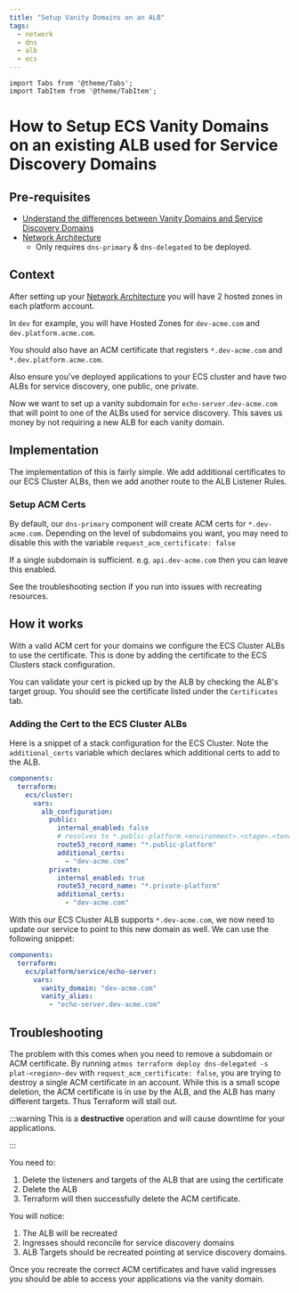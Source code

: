 ```yaml
---
title: "Setup Vanity Domains on an ALB"
tags:
  - network
  - dns
  - alb
  - ecs
---
```


```mdx-code-block
import Tabs from '@theme/Tabs';
import TabItem from '@theme/TabItem';
```

# How to Setup ECS Vanity Domains on an existing ALB used for Service Discovery Domains

## Pre-requisites

- [Understand the differences between Vanity Domains and Service Discovery Domains](/resources/legacy/learning-resources/#the-difference-between-vanity-domains-and-service-discovery-domains)
- [Network Architecture](/learn/network/)
  - Only requires `dns-primary` & `dns-delegated` to be deployed.

## Context

After setting up your [Network Architecture](/learn/network/) you will have 2 hosted zones in each platform account.

In `dev` for example, you will have Hosted Zones for `dev-acme.com` and `dev.platform.acme.com`.

You should also have an ACM certificate that registers `*.dev-acme.com` and `*.dev.platform.acme.com`.

Also ensure you've deployed applications to your ECS cluster and have two ALBs for service discovery, one public, one
private.

Now we want to set up a vanity subdomain for `echo-server.dev-acme.com` that will point to one of the ALBs used for
service discovery. This saves us money by not requiring a new ALB for each vanity domain.

## Implementation

The implementation of this is fairly simple. We add additional certificates to our ECS Cluster ALBs, then we add another
route to the ALB Listener Rules.

### Setup ACM Certs

By default, our `dns-primary` component will create ACM certs for `*.dev-acme.com`. Depending on the level of subdomains
you want, you may need to disable this with the variable `request_acm_certificate: false`

If a single subdomain is sufficient. e.g. `api.dev-acme.com` then you can leave this enabled.

See the troubleshooting section if you run into issues with recreating resources.

## How it works

With a valid ACM cert for your domains we configure the ECS Cluster ALBs to use the certificate. This is done by adding
the certificate to the ECS Clusters stack configuration.

You can validate your cert is picked up by the ALB by checking the ALB's target group. You should see the certificate
listed under the `Certificates` tab.

### Adding the Cert to the ECS Cluster ALBs

Here is a snippet of a stack configuration for the ECS Cluster. Note the `additional_certs` variable which declares
which additional certs to add to the ALB.

```yaml
components:
  terraform:
    ecs/cluster:
      vars:
        alb_configuration:
          public:
            internal_enabled: false
            # resolves to *.public-platform.<environment>.<stage>.<tenant>.<domain>.<tld>
            route53_record_name: "*.public-platform"
            additional_certs:
              - "dev-acme.com"
          private:
            internal_enabled: true
            route53_record_name: "*.private-platform"
            additional_certs:
              - "dev-acme.com"
```

With this our ECS Cluster ALB supports `*.dev-acme.com`, we now need to update our service to point to this new domain
as well. We can use the following snippet:

```yaml
components:
  terraform:
    ecs/platform/service/echo-server:
      vars:
        vanity_domain: "dev-acme.com"
        vanity_alias:
          - "echo-server.dev-acme.com"
```

## Troubleshooting

The problem with this comes when you need to remove a subdomain or ACM certificate. By running
`atmos terraform deploy dns-delegated -s plat-<region>-dev` with `request_acm_certificate: false`, you are trying to
destroy a single ACM certificate in an account. While this is a small scope deletion, the ACM certificate is in use by
the ALB, and the ALB has many different targets. Thus Terraform will stall out.

:::warning This is a **destructive** operation and will cause downtime for your applications.

:::

You need to:

1. Delete the listeners and targets of the ALB that are using the certificate
2. Delete the ALB
3. Terraform will then successfully delete the ACM certificate.

You will notice:

1. The ALB will be recreated
2. Ingresses should reconcile for service discovery domains
3. ALB Targets should be recreated pointing at service discovery domains.

Once you recreate the correct ACM certificates and have valid ingresses you should be able to access your applications
via the vanity domain.

